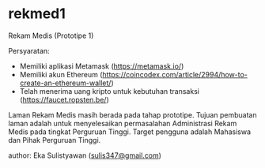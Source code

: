 # rekmed1
Rekam Medis (Prototipe 1)

Persyaratan:
  - Memiliki aplikasi Metamask (https://metamask.io/)
  - Memiliki akun Ethereum (https://coincodex.com/article/2994/how-to-create-an-ethereum-wallet/)
  - Telah menerima uang kripto untuk kebutuhan transaksi (https://faucet.ropsten.be/)
  
Laman Rekam Medis masih berada pada tahap prototipe.
Tujuan pembuatan laman adalah untuk menyelesaikan permasalahan Administrasi Rekam Medis
pada tingkat Perguruan Tinggi.
Target pengguna adalah Mahasiswa dan Pihak Perguruan Tinggi.

author: Eka Sulistyawan (sulis347@gmail.com)

